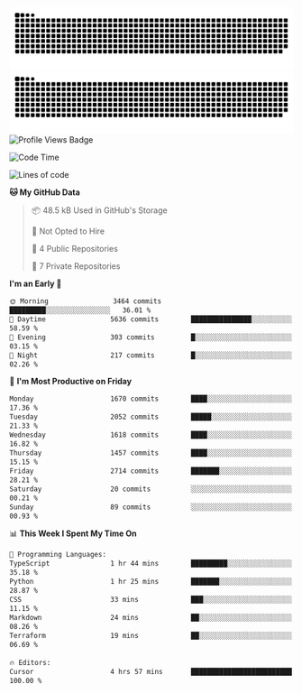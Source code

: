 <img src="https://github.com/nielsbaggerman/nielsbaggerman/blob/output/github-contribution-grid-snake.svg#gh-light-mode-only" alt="GitHub Snake Light">
<img src="https://github.com/nielsbaggerman/nielsbaggerman/blob/output/github-contribution-grid-snake-dark.svg#gh-dark-mode-only" alt="GitHub Snake Dark">
<img src="https://komarev.com/ghpvc/?username=nielsbaggerman&amp;label=Profile+Views" alt="Profile Views Badge" />

<!--START_SECTION:waka-->
![Code Time](http://img.shields.io/badge/Code%20Time-2%2C360%20hrs%2036%20mins-blue)

![Lines of code](https://img.shields.io/badge/From%20Hello%20World%20I%27ve%20Written-11.0%20million%20lines%20of%20code-blue)

**🐱 My GitHub Data** 

> 📦 48.5 kB Used in GitHub's Storage 
 > 
> 🚫 Not Opted to Hire
 > 
> 📜 4 Public Repositories 
 > 
> 🔑 7 Private Repositories 
 > 
**I'm an Early 🐤** 

```text
🌞 Morning                3464 commits        █████████░░░░░░░░░░░░░░░░   36.01 % 
🌆 Daytime                5636 commits        ███████████████░░░░░░░░░░   58.59 % 
🌃 Evening                303 commits         █░░░░░░░░░░░░░░░░░░░░░░░░   03.15 % 
🌙 Night                  217 commits         █░░░░░░░░░░░░░░░░░░░░░░░░   02.26 % 
```
📅 **I'm Most Productive on Friday** 

```text
Monday                   1670 commits        ████░░░░░░░░░░░░░░░░░░░░░   17.36 % 
Tuesday                  2052 commits        █████░░░░░░░░░░░░░░░░░░░░   21.33 % 
Wednesday                1618 commits        ████░░░░░░░░░░░░░░░░░░░░░   16.82 % 
Thursday                 1457 commits        ████░░░░░░░░░░░░░░░░░░░░░   15.15 % 
Friday                   2714 commits        ███████░░░░░░░░░░░░░░░░░░   28.21 % 
Saturday                 20 commits          ░░░░░░░░░░░░░░░░░░░░░░░░░   00.21 % 
Sunday                   89 commits          ░░░░░░░░░░░░░░░░░░░░░░░░░   00.93 % 
```


📊 **This Week I Spent My Time On** 

```text
💬 Programming Languages: 
TypeScript               1 hr 44 mins        █████████░░░░░░░░░░░░░░░░   35.18 % 
Python                   1 hr 25 mins        ███████░░░░░░░░░░░░░░░░░░   28.87 % 
CSS                      33 mins             ███░░░░░░░░░░░░░░░░░░░░░░   11.15 % 
Markdown                 24 mins             ██░░░░░░░░░░░░░░░░░░░░░░░   08.26 % 
Terraform                19 mins             ██░░░░░░░░░░░░░░░░░░░░░░░   06.69 % 

🔥 Editors: 
Cursor                   4 hrs 57 mins       █████████████████████████   100.00 % 
```


<!--END_SECTION:waka-->
